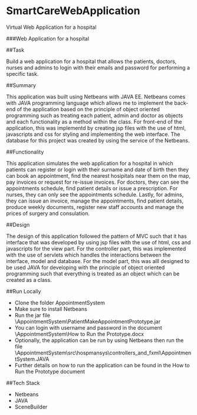 # SmartCareWebApplication
Virtual Web Application for a hospital

###Web Application for a hospital

##Task

Build a web application for a hospital that allows the patients, doctors, nurses and admins to login with their emails and password for performing a specific task.

##Summary

This application was built using Netbeans with JAVA EE. Netbeans comes with JAVA programming language which allows me to implement the back-end of the application based on the principle of object oriented programming such as treating each patient, admin and doctor as objects and each functionality as a method within the class. For front-end of the application, this was implementd by creating jsp files with the use of html, javascripts and css for styling and implementing the web interface. The database for this project was created by using the service of the Netbeans.

##Functionality

This application simulates the web application for a hospital in which patients can register or login with their surname and date of birth then they can book an appointment, find the nearest hosipitals near them on the map, pay invoices or request for re-issue invoices. For doctors, they can see the appointments schedule, find patient details or issue a prescription. For nurses, they can only see the appointments schedule. Lastly, for admins, they can issue an invoice, manage the appointments, find patient details, produce weekly documents, register new staff accounts and manage the prices of surgery and consulation.    

##Design

The design of this application followed the pattern of MVC such that it has interface that was developed by using jsp files with the use of html, css and javascripts for the view part. For the controller part, this was implemented with the use of servlets which handles the interactions between the interface, model and database. For the model part, this was alll designed to be used JAVA for developing with the principle of object oriented programming such that everything is treated as an object which can be created as a class.

##Run Locally

- Clone the folder AppointmentSystem
- Make sure to install Netbeans
- Run the jar file \AppointmentSystem\PatientMakeAppointmentPrototype.jar
- You can login with username and password in the document \AppointmentSystem\How to Run the Prototype.docx   
- Optionally, the application can be run by using Netbeans then run the file \AppointmentSystem\src\hospmansys\controllers_and_fxml\AppointmentSystem.JAVA
- Further details on how to run the application can be found in the How to Run the Prototype document 

##Tech Stack

- Netbeans
- JAVA
- SceneBuilder

